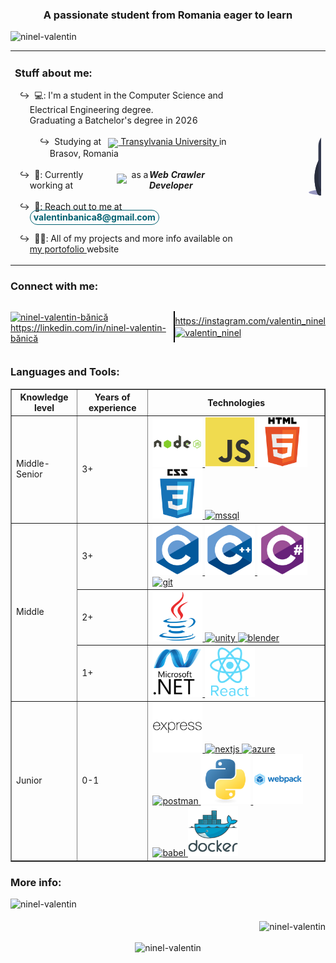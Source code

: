 <h3 align="center">
	A passionate student from Romania eager to learn
</h3>
<p align="left">
	<img src="https://komarev.com/ghpvc/?username=ninel-valentin&label=Profile%20views&color=006070&style=flat" alt="ninel-valentin" />
</p>
<table style="width:100%">
	<tbody>
		<tr>
			<td>
				<h3 align="left">
					Stuff about me:
				</h3>
				<ul style="list-style-type: '↪'">
					<li>
						&nbsp; 💻: I'm a student in  the Computer Science and Electrical Engineering degree.
						<br />
						Graduating a Batchelor's degree in 2026
					</li>
					<br />
					<li style="position:relative; left:2rem;">
						&nbsp; Studying at &nbsp;
						<a href="https://unitbv.ro/">
							<img style="filter:drop-shadow(0 0 1px white);" align="center" src="https://unitbv.ro/images/footerlogo.PNG" height="25" />
							Transylvania University
						</a>
						in Brasov,
						Romania
					</li>
					<br />
					<li>
						<div style="display:flex; align-items:center;">
							&nbsp; 💼: Currently working at&nbsp;
							<a href="https://www.channelsight.com/">
								<img style="height:3rem;" src="https://assets-global.website-files.com/64248e7ed5f30d6effe57d5d/645bc6cf55c0bc11098dd759_Navbar%20logo_Word%20Mark%20Dark%20Grey%20Large%20140px%20x%20480px_Word%20Mark%20Dark%20Grey%20Large%20140px%20x%20480px-p-500.png" />
							</a>
							&nbsp; as a &nbsp;
							<i>
								<b>
									Web Crawler Developer
								</b>
							</i>
						</div>
					</li>
					<br />
					<li>
						&nbsp;&nbsp;📧: Reach out to me at
						<span style="color:#006070; font-weight:bolder; border-radius:25px; padding:2px 5px 3px; border:#006070 1px solid;">
							valentinbanica8@gmail.com
						</span>
					</li>
					<br />
					<li>
						&nbsp;&nbsp;👨‍💻: All of my projects and more info available on
						<a href="https://ninel-valentin.github.io/portofolio/public/index">
							my portofolio
						</a>
						website
					</li>
				</ul>
			</td>
			<td>
				<svg style="filter:drop-shadow(0 0 5px white); aspect-ration:1;" height="200" preserveAspectRatio="xMidYMid meet">
					<defs>
						<clipPath id="__lottie_element_1100">
							<rect width="280" height="200" x="0" y="0">
							</rect>
						</clipPath>
					</defs>
					<g clip-path="url(#__lottie_element_1100)">
						<g transform="matrix(1.062250018119812,0,0,1.2888799905776978,198.25076293945312,153.22021484375)" opacity="1" style="display: block;">
							<g opacity="1" transform="matrix(1,0,0,1,-52.44599914550781,2.9070000648498535)">
								<path fill="rgb(152,152,193)" fill-opacity="1" d=" M0,-4.088500022888184 C20.94322395324707,-4.088500022888184 37.9474983215332,-2.2564432621002197 37.9474983215332,0 C37.9474983215332,2.2564432621002197 20.94322395324707,4.088500022888184 0,4.088500022888184 C-20.94322395324707,4.088500022888184 -37.9474983215332,2.2564432621002197 -37.9474983215332,0 C-37.9474983215332,-2.2564432621002197 -20.94322395324707,-4.088500022888184 0,-4.088500022888184z">
								</path>
							</g>
						</g>
						<g transform="matrix(0.6891300082206726,0,0,0.344267338514328,166.5469970703125,152.16000366210938)" opacity="1" style="display: block;">
							<g opacity="1" transform="matrix(1,0,0,1,0,0)">
								<path stroke-linecap="round" stroke-linejoin="miter" fill-opacity="0" stroke-miterlimit="4" stroke="rgb(153,153,194)" stroke-opacity="1" stroke-width="15" d=" M7.638000011444092,18.503999710083008 C7.638000011444092,18.503999710083008 12.26579761505127,13.084203720092773 30.912336349487305,19.56964683532715 C44.370765686035156,24.33051872253418 45.08324432373047,37.043704986572266 53.56124496459961,51.505706787109375 C60.25424575805664,62.922706604003906 75.03060150146484,75.38297271728516 84.03939819335938,64.33484649658203">
								</path>
							</g>
						</g>
						<g transform="matrix(0.8614100217819214,0,0,0.8120800256729126,164.7779998779297,130.31500244140625)" opacity="1" style="display: block;">
							<g opacity="1" transform="matrix(1,0,0,1,0,0)">
								<path stroke-linecap="round" stroke-linejoin="miter" fill-opacity="0" stroke-miterlimit="4" stroke="rgb(51,58,78)" stroke-opacity="1" stroke-width="13" d=" M7.638000011444092,18.503999710083008 C7.638000011444092,18.503999710083008 12.26579761505127,13.084203720092773 30.912336349487305,19.56964683532715 C44.370765686035156,24.33051872253418 45.08324432373047,37.043704986572266 53.56124496459961,51.505706787109375 C60.25424575805664,62.922706604003906 75.03060150146484,75.38297271728516 84.03939819335938,64.33484649658203">
								</path>
							</g>
						</g>
						<g transform="matrix(1,0,0,1,148.73300170898438,52.51300048828125)" opacity="1" style="display: block;">
							<g opacity="1" transform="matrix(1,0,0,1,7.855999946594238,17.274999618530273)">
								<path fill="rgb(32,35,49)" fill-opacity="1" d=" M6.190000057220459,-12.904999732971191 C6,-15.95199966430664 2.1510000228881836,-17.024999618530273 0.6809999942779541,-14.348999977111816 C0.6809999942779541,-14.348999977111816 -7.60699987411499,-4.578000068664551 -7.60699987411499,-4.578000068664551 C-7.60699987411499,-4.578000068664551 5.422999858856201,17.024999618530273 5.422999858856201,17.024999618530273 C5.422999858856201,17.024999618530273 7.60699987411499,9.781999588012695 6.190000057220459,-12.904999732971191z">
								</path>
							</g>
						</g>
						<g transform="matrix(1,0,0,1,125.22500610351562,52.486000061035156)" opacity="1" style="display: block;">
							<g opacity="1" transform="matrix(1,0,0,1,7.206999778747559,11.227999687194824)">
								<path fill="rgb(32,35,49)" fill-opacity="1" d=" M6.956999778747559,-2.1419999599456787 C6.956999778747559,-2.1419999599456787 1.4529999494552612,-8.288000106811523 1.4529999494552612,-8.288000106811523 C0.010999999940395355,-10.977999687194824 -4.070000171661377,-9.95300006866455 -4.070000171661377,-6.900000095367432 C-4.070000171661377,-6.900000095367432 -6.956999778747559,10.977999687194824 -6.956999778747559,10.977999687194824 C-6.956999778747559,10.977999687194824 6.956999778747559,-2.1419999599456787 6.956999778747559,-2.1419999599456787z">
								</path>
							</g>
						</g>
						<g transform="matrix(1,0,0,1,111.13800048828125,85.05299377441406)" opacity="1" style="display: block;">
							<g opacity="1" transform="matrix(1,0,0,1,34.66699981689453,38.55099868774414)">
								<path fill="rgb(51,57,78)" fill-opacity="1" d=" M30.132999420166016,34.362998962402344 C32.88399887084961,27.2189998626709 34.417999267578125,18.992000579833984 34.3390007019043,10.246999740600586 C34.09600067138672,-16.582000732421875 18.45800018310547,-38.30099868774414 -0.3959999978542328,-38.027000427246094 C-19.218000411987305,-37.75299835205078 -34.41699981689453,-15.956999778747559 -34.41699981689453,10.890999794006348 C-34.41699981689453,19.410999298095703 -32.88600158691406,27.422000885009766 -30.19499969482422,34.39799880981445 C-29.260000228881836,36.82099914550781 -27.452999114990234,38.30099868774414 -25.510000228881836,38.30099868774414 C-25.510000228881836,38.30099868774414 25.43400001525879,38.30099868774414 25.43400001525879,38.30099868774414 C27.386999130249023,38.30099868774414 29.195999145507812,36.79999923706055 30.132999420166016,34.362998962402344z">
								</path>
								<path fill="rgb(40,45,60)" fill-opacity="1" d=" M30.132999420166016,34.362998962402344 C32.88399887084961,27.2189998626709 34.417999267578125,18.992000579833984 34.3390007019043,10.246999740600586 C34.09600067138672,-16.582000732421875 18.45800018310547,-38.30099868774414 -0.3959999978542328,-38.027000427246094 C-19.218000411987305,-37.75299835205078 -34.41699981689453,-15.956999778747559 -34.41699981689453,10.890999794006348 C-34.41699981689453,19.410999298095703 -32.88600158691406,27.422000885009766 -30.19499969482422,34.39799880981445 C-29.260000228881836,36.82099914550781 -27.452999114990234,38.30099868774414 -25.510000228881836,38.30099868774414 C-25.510000228881836,38.30099868774414 25.43400001525879,38.30099868774414 25.43400001525879,38.30099868774414 C27.386999130249023,38.30099868774414 29.195999145507812,36.79999923706055 30.132999420166016,34.362998962402344z">
								</path>
							</g>
						</g>
						<g transform="matrix(1,0,0,1,117.34700012207031,59.80900192260742)" opacity="1" style="display: block;">
							<g opacity="1" transform="matrix(1,0,0,1,22.961000442504883,52.65800094604492)">
								<path fill="rgb(51,57,78)" fill-opacity="1" d=" M0.0010000000474974513,49.47100067138672 C0.0010000000474974513,49.47100067138672 0.0010000000474974513,49.47100067138672 0.0010000000474974513,49.47100067138672 C-12.489999771118164,49.47100067138672 -22.711000442504883,39.250999450683594 -22.711000442504883,26.760000228881836 C-22.711000442504883,26.760000228881836 -22.711000442504883,-29.69700050354004 -22.711000442504883,-29.69700050354004 C-22.711000442504883,-42.1879997253418 -12.489999771118164,-52.40800094604492 0.0010000000474974513,-52.40800094604492 C12.491999626159668,-52.40800094604492 22.711000442504883,-42.1879997253418 22.711000442504883,-29.69700050354004 C22.711000442504883,-29.69700050354004 22.711000442504883,34.8650016784668 22.711000442504883,34.8650016784668 C22.711000442504883,45.659000396728516 12.95199966430664,37.891998291015625 12.95199966430664,42.40800094604492 C12.95199966430664,52.40800094604492 3.9579999446868896,48.84000015258789 0.0010000000474974513,49.47100067138672z">
								</path>
							</g>
						</g>
						<g transform="matrix(1,0,0,1,119.1259994506836,153.5070037841797)" opacity="1" style="display: block;">
							<g opacity="1" transform="matrix(1,0,0,1,6.144000053405762,4.340000152587891)">
								<path fill="rgb(51,57,78)" fill-opacity="1" d=" M3.747999906539917,4.0269999504089355 C5.058000087738037,3.187000036239624 5.894000053405762,1.9160000085830688 5.894000053405762,0.492000013589859 C5.894000053405762,-2.0380001068115234 3.255000114440918,-4.090000152587891 0,-4.090000152587891 C-3.255000114440918,-4.090000152587891 -5.894000053405762,-2.0380001068115234 -5.894000053405762,0.492000013589859 C-5.894000053405762,1.7569999694824219 -4.979000091552734,3.260999917984009 -3.9119999408721924,4.090000152587891 C-3.9119999408721924,4.090000152587891 3.747999906539917,4.0269999504089355 3.747999906539917,4.0269999504089355z">
								</path>
							</g>
						</g>
						<g transform="matrix(1,0,0,1,149.53399658203125,142.16900634765625)" opacity="1" style="display: block;">
							<g opacity="1" transform="matrix(1,0,0,1,4.269000053405762,9.99899959564209)">
								<path fill="rgb(185,193,215)" fill-opacity="1" d=" M-3.946000099182129,9.74899959564209 C-3.946000099182129,9.74899959564209 -0.5109999775886536,7.995999813079834 -2.11899995803833,4.3420000076293945 C-2.6610000133514404,3.0169999599456787 -4.019000053405762,2.515000104904175 -4.019000053405762,2.515000104904175 C-4.019000053405762,2.515000104904175 -1.4800000190734863,-9.22700023651123 -1.4800000190734863,-9.22700023651123 C-1.3760000467300415,-9.706999778747559 -0.7070000171661377,-9.74899959564209 -0.5529999732971191,-9.281999588012695 C0.2460000067949295,-6.868000030517578 1.8580000400543213,-2.4200000762939453 3.8239998817443848,0.7459999918937683 C4.019000053405762,1.059999942779541 3.822000026702881,1.4600000381469727 3.4519999027252197,1.4769999980926514 C2.315999984741211,1.5290000438690186 0.40799999237060547,1.8899999856948853 0,3.684999942779541 C-0.40799999237060547,5.478000164031982 0.13199999928474426,9.156000137329102 2.0320000648498535,9.741000175476074 C2.0320000648498535,9.741000175476074 -3.946000099182129,9.74899959564209 -3.946000099182129,9.74899959564209z">
								</path>
							</g>
						</g>
						<g transform="matrix(1,0,0,1,122.36700439453125,80.89999389648438)" opacity="1" style="display: block;">
							<g opacity="1" transform="matrix(1,0,0,1,11.607999801635742,40.6510009765625)">
								<path fill="rgb(217,222,236)" fill-opacity="1" d=" M10.420999526977539,-10.548999786376953 C11.062000274658203,-12.10099983215332 11.357000350952148,-13.777000427246094 11.11299991607666,-15.439000129699707 C10.220000267028809,-21.535999298095703 7.336999893188477,-35.72200012207031 -0.3610000014305115,-37.775001525878906 C-10.208999633789062,-40.4010009765625 -11.357999801635742,-23.988000869750977 -9.717000007629395,-12.991000175476074 C-8.076000213623047,-1.99399995803833 -5.283999919891357,-7.73799991607666 -4.135000228881836,10.807999610900879 C-2.9860000610351562,29.354999542236328 -2.378999948501587,36.26599884033203 -3.188999891281128,38.31999969482422 C-3.6659998893737793,39.529998779296875 -4.955999851226807,40.35200119018555 -4.955999851226807,40.35200119018555 C-4.955999851226807,40.35200119018555 8.84000015258789,40.4010009765625 8.84000015258789,40.4010009765625 C8.84000015258789,40.4010009765625 6.203999996185303,38.382999420166016 6.039999961853027,33.45899963378906 C5.886000156402588,28.843000411987305 5.589000225067139,1.1449999809265137 10.420999526977539,-10.548999786376953z">
								</path>
							</g>
						</g>
						<g transform="matrix(1,0,0,1,133.36399841308594,67.34000396728516)" opacity="1" style="display: block;">
							<g opacity="1" transform="matrix(1,0,0,1,4.076000213623047,1.878999948501587)">
								<path fill="rgb(2,1,0)" fill-opacity="1" d=" M1.0839999914169312,-0.34599998593330383 C-1.0779999494552612,-1.628999948501587 -3.8259999752044678,-0.5070000290870667 -2.1389999389648438,0.5609999895095825 C-0.45100000500679016,1.628999948501587 3.8259999752044678,1.2799999713897705 1.0839999914169312,-0.34599998593330383z">
								</path>
							</g>
						</g>
					</g>
				</svg>
			</td>
		</tr>
	</tbody>
</table>
<h3 align="left">
	Connect with me:
</h3>
<div style="display:flex; justify-content:center; align-items: center;">
	<a href="https://linkedin.com/in/ninel-valentin-bănică" target="blank">
		<img align="center" src="https://user-images.githubusercontent.com/74038190/235294012-0a55e343-37ad-4b0f-924f-c8431d9d2483.gif" alt="ninel-valentin-bănică" height="100" />
		https://linkedin.com/in/ninel-valentin-bănică
	</a>
	<hr style="width:1px; height:3rem; background-color:black; border:1px solid black; display:block;" />
	<a href="https://instagram.com/valentin_ninel" target="blank">
		https://instagram.com/valentin_ninel
		<img align="center" src="https://user-images.githubusercontent.com/74038190/235294013-a33e5c43-a01c-43f6-b44d-a406d8b4ab75.gif" alt="valentin_ninel" height="100" />
	</a>
</div>
<h3 align="left">
	Languages and Tools:
</h3>
<table border=1 style="width:100%">
	<thead>
		<th>
			Knowledge level
		</th>
		<th>
			Years of experience
		</th>
		<th>
			Technologies
		</th>
	</thead>
	<tbody>
	<tr>
		<td>
			Middle-Senior
		</td>
		<td>
			3+
		</td>
		<td>
	<a href="https://nodejs.org" target="_blank" rel="noreferrer">
		<img src="https://raw.githubusercontent.com/devicons/devicon/master/icons/nodejs/nodejs-original-wordmark.svg" alt="nodejs" width="80"/>
	</a>
	<a href="https://developer.mozilla.org/en-US/docs/Web/JavaScript" target="_blank" rel="noreferrer">
		<img src="https://raw.githubusercontent.com/devicons/devicon/master/icons/javascript/javascript-original.svg" alt="javascript" width="80" />
	</a>
	<a href="https://www.w3.org/html/" target="_blank" rel="noreferrer">
		<img src="https://raw.githubusercontent.com/devicons/devicon/master/icons/html5/html5-original-wordmark.svg" alt="html5" width="80" />
	</a>
	<a href="https://www.w3schools.com/css/" target="_blank" rel="noreferrer">
		<img src="https://raw.githubusercontent.com/devicons/devicon/master/icons/css3/css3-original-wordmark.svg" alt="css3" width="80" />
	</a>
	<a href="https://www.microsoft.com/en-us/sql-server" target="_blank" rel="noreferrer">
		<img src="https://www.svgrepo.com/show/303229/microsoft-sql-server-logo.svg" alt="mssql" width="80" />
	</a>
		</td>
		</tr>
	<tr>
		<td rowspan="3">
			Middle
		</td>
		<td>
			3+
		</td>
		<td>
	<a href="https://www.cprogramming.com/" target="_blank" rel="noreferrer">
		<img src="https://raw.githubusercontent.com/devicons/devicon/master/icons/c/c-original.svg" alt="c" width="80" />
	</a>
	<a href="https://www.w3schools.com/cpp/" target="_blank" rel="noreferrer">
		<img src="https://raw.githubusercontent.com/devicons/devicon/master/icons/cplusplus/cplusplus-original.svg" alt="cplusplus" width="80" />
	</a>
	<a href="https://www.w3schools.com/cs/" target="_blank" rel="noreferrer">
		<img src="https://raw.githubusercontent.com/devicons/devicon/master/icons/csharp/csharp-original.svg" alt="csharp" width="80" />
	</a>
	<a href="https://git-scm.com/" target="_blank" rel="noreferrer">
		<img src="https://www.vectorlogo.zone/logos/git-scm/git-scm-icon.svg" alt="git" width="80" />
	</a>
		</td>
		</tr>
		<tr>
		<td>
			2+
		</td>
		<td>
	<a href="https://www.java.com" target="_blank" rel="noreferrer">
		<img src="https://raw.githubusercontent.com/devicons/devicon/master/icons/java/java-original.svg" alt="java" width="80" />
	</a>
	<a href="https://unity.com/" target="_blank" rel="noreferrer">
		<img src="https://www.vectorlogo.zone/logos/unity3d/unity3d-icon.svg" alt="unity" width="80" />
	</a>
		<a href="https://www.blender.org/" target="_blank" rel="noreferrer">
		<img src="https://download.blender.org/branding/community/blender_community_badge_white.svg" alt="blender" width="80" />
	</a>
		</td>
		</tr>
		<tr>
		<td>
			1+
		</td>
		<td>
	<a href="https://dotnet.microsoft.com/" target="_blank" rel="noreferrer">
		<img src="https://raw.githubusercontent.com/devicons/devicon/master/icons/dot-net/dot-net-original-wordmark.svg" alt="dotnet" width="80" />
	</a>
	<a href="https://reactjs.org/" target="_blank" rel="noreferrer">
		<img src="https://raw.githubusercontent.com/devicons/devicon/master/icons/react/react-original-wordmark.svg" alt="react" width="80" />
	</a>
		</td>
		</tr>
		<tr>
		<td>
			Junior
		</td>
		<td>
			0-1
		</td>
		<td>
	<a href="https://expressjs.com" target="_blank" rel="noreferrer">
		<img src="https://raw.githubusercontent.com/devicons/devicon/master/icons/express/express-original-wordmark.svg" alt="express" width="80" />
	</a>
	<a href="https://nextjs.org/" target="_blank" rel="noreferrer">
		<img src="https://cdn.worldvectorlogo.com/logos/nextjs-2.svg" alt="nextjs" width="80" />
	</a>
	<a href="https://azure.microsoft.com/en-in/" target="_blank" rel="noreferrer">
		<img src="https://www.vectorlogo.zone/logos/microsoft_azure/microsoft_azure-icon.svg" alt="azure" width="80" />
	</a>
	<a href="https://postman.com" target="_blank" rel="noreferrer">
		<img src="https://www.vectorlogo.zone/logos/getpostman/getpostman-icon.svg" alt="postman" width="80" />
	</a>
	<a href="https://www.python.org" target="_blank" rel="noreferrer">
		<img src="https://raw.githubusercontent.com/devicons/devicon/master/icons/python/python-original.svg" alt="python" width="80" />
	</a>
	<a href="https://webpack.js.org" target="_blank" rel="noreferrer">
		<img src="https://raw.githubusercontent.com/devicons/devicon/d00d0969292a6569d45b06d3f350f463a0107b0d/icons/webpack/webpack-original-wordmark.svg" alt="webpack" width="80" />
	</a>
	<a href="https://babeljs.io/" target="_blank" rel="noreferrer">
		<img src="https://www.vectorlogo.zone/logos/babeljs/babeljs-icon.svg" alt="babel" width="80" />
	</a>
	<a href="https://www.docker.com/" target="_blank" rel="noreferrer">
		<img src="https://raw.githubusercontent.com/devicons/devicon/master/icons/docker/docker-original-wordmark.svg" alt="docker" width="80" />
	</a>
		</td>
		</tr>
	</tbody>
</table>
<h3 align="left">
	More info:
</h3>
<div style="width:100%; display:flex; align-items:center; justify-content:center; flex-direction: column;">
<div style="width:100%;">
	<img align="left" src="https://github-readme-stats.vercel.app/api/top-langs?username=ninel-valentin&show_icons=true&locale=en&layout=compact" alt="ninel-valentin" />
</div>
	<br />
<div style="width:100%;" align="right">
	<img align="center" src="https://github-readme-stats.vercel.app/api?username=ninel-valentin&show_icons=true&locale=en" alt="ninel-valentin" />
</div>
	<br />
	<img align="center" src="https://github-readme-streak-stats.herokuapp.com/?user=ninel-valentin&" alt="ninel-valentin" />
</div>
